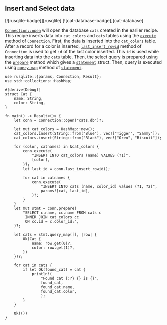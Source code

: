 ## Insert and Select data

[![rusqlite-badge]][rusqlite] [![cat-database-badge]][cat-database]

[`Connection::open`] will open the database `cats` created in the earlier recipe.
This recipe inserts data into `cat_colors` and `cats` tables using the [`execute`] method of `Connection`. First, the data is inserted into the `cat_colors` table. After a record for a color is inserted, [`last_insert_rowid`] method of `Connection` is used to get `id` of the last color inserted. This `id` is used while inserting data into the `cats` table. Then, the select query is prepared using the [`prepare`] method which gives a [`statement`] struct. Then, query is executed using [`query_map`] method of [`statement`].

```rust,edition2021,no_run
use rusqlite::{params, Connection, Result};
use std::collections::HashMap;

#[derive(Debug)]
struct Cat {
    name: String,
    color: String,
}

fn main() -> Result<()> {
    let conn = Connection::open("cats.db")?;

    let mut cat_colors = HashMap::new();
    cat_colors.insert(String::from("Blue"), vec!["Tigger", "Sammy"]);
    cat_colors.insert(String::from("Black"), vec!["Oreo", "Biscuit"]);

    for (color, catnames) in &cat_colors {
        conn.execute(
            "INSERT INTO cat_colors (name) VALUES (?1)",
            [color],
        )?;
        let last_id = conn.last_insert_rowid();

        for cat in catnames {
            conn.execute(
                "INSERT INTO cats (name, color_id) values (?1, ?2)",
                params![cat, last_id],
            )?;
        }
    }
    let mut stmt = conn.prepare(
        "SELECT c.name, cc.name FROM cats c
         INNER JOIN cat_colors cc
         ON cc.id = c.color_id;",
    )?;

    let cats = stmt.query_map([], |row| {
        Ok(Cat {
            name: row.get(0)?,
            color: row.get(1)?,
        })
    })?;

    for cat in cats {
        if let Ok(found_cat) = cat {
            println!(
                "Found cat {:?} {} is {}", 
                found_cat,
                found_cat.name,
                found_cat.color,
                );
        }
    }

    Ok(())
}
```

[`Connection::open`]: https://docs.rs/rusqlite/*/rusqlite/struct.Connection.html#method.open
[`prepare`]: https://docs.rs/rusqlite/*/rusqlite/struct.Connection.html#method.prepare
[`statement`]: https://docs.rs/rusqlite/*/rusqlite/struct.Statement.html
[`query_map`]: https://docs.rs/rusqlite/*/rusqlite/struct.Statement.html#method.query_map
[`execute`]: https://docs.rs/rusqlite/*/rusqlite/struct.Connection.html#method.execute
[`last_insert_rowid`]: https://docs.rs/rusqlite/*/rusqlite/struct.Connection.html#method.last_insert_rowid
